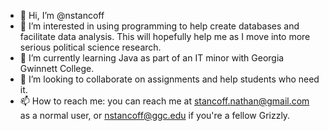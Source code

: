 - 👋 Hi, I’m @nstancoff
- 👀 I’m interested in using programming to help create databases and facilitate data analysis. This will hopefully help me as I move into more serious political science research.
- 🌱 I’m currently learning Java as part of an IT minor with Georgia Gwinnett College.
- 💞️ I’m looking to collaborate on assignments and help students who need it.
- 📫 How to reach me: you can reach me at stancoff.nathan@gmail.com as a normal user, or nstancoff@ggc.edu if you're a fellow Grizzly.

<!---
nstancoff/nstancoff is a ✨ special ✨ repository because its `README.md` (this file) appears on your GitHub profile.
You can click the Preview link to take a look at your changes.
--->
